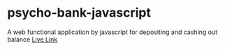# psycho-bank-javascript
A web functional application by javascript for depositing and cashing out balance
[Live Link](https://shakil2chowdhury.github.io/psycho-bank-javascript/)
